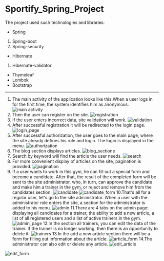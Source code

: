 # Sportify_Spring_Project
The project used such technologies and libraries:
* Spring
 1. Spring-boot
 1. Spring-security
* Hibernate
 1. Hibernate-validator
* Thymeleaf
* Lombok
* Bootstrap
***
1. The main activity of the application looks like this.When a user logs in for the first time, the system identifies him as anonymous.
![main activity](1.png)
2. Then the user can register on the site.
![registration](2.png)
3. If the user enters incorrect data, site validation will work.
![validation](3.png)
4. After successful registration it will be redirected to the login page.
![login_page](4.png)
5. After successful authorization, the user goes to the main page, where the site already defines his role and login. The login is displayed in the menu.
![authorization](5.png)
6. The blog section displays articles.
![blog_sectione](6.png)
7. Search by keyword will find the article the user needs.
![search](7.png)
8. For more convenient display of articles on the site, pagination is provided.
![pagination](8.png)
9. If a user wants to work in this gym, he can fill out a special form and become a candidate. After that, the result of the completed form will be sent to the site administrator, who, in turn, can approve the candidate and make him a trainer in the gym, or reject and remove him from the candidates section.
![candidate](9.png)
![candidate_form](10.png)
10.That's all for a regular user, let's go to the site administrator. When a user with the administrator role enters the site, a section for the administrator is added to his menu.
![admin](11.png)
11.There are 4 tabs on the admin page: displaying all candidates for a trainer, the ability to add a new article, a list of all registered users and a list of active trainers in the gym.
![admin_page](12.png)
12.In the section all trainers, you can edit the data of the trainer. If the trainer is no longer working, then there is an opportunity to delete it.
![trainers](13.png)
13.In the add a new article section there will be a form for filling out information about the article.
![article_form](14.png)
14.The administrator can also edit or delete any article.
![edit_article](15.png)

![edit_form](16.png) 

